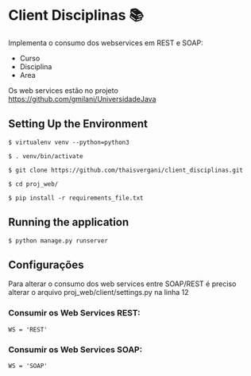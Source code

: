 # Client Disciplinas 📚

Implementa o consumo dos webservices em REST e SOAP:

* Curso
* Disciplina
* Area

Os web services estão no projeto https://github.com/gmilani/UniversidadeJava

## Setting Up the Environment

```
$ virtualenv venv --python=python3

$ . venv/bin/activate

$ git clone https://github.com/thaisvergani/client_disciplinas.git

$ cd proj_web/

$ pip install -r requirements_file.txt
```

## Running the application
```
$ python manage.py runserver
```

## Configurações

Para alterar o consumo dos web services entre SOAP/REST é preciso alterar o arquivo proj_web/client/settings.py na linha 12

### Consumir os Web Services REST:
```
WS = 'REST'
```
### Consumir os Web Services SOAP:

```
WS = 'SOAP'
```
